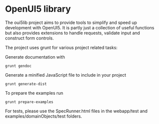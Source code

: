 OpenUI5 library
===============

The oui5lib project aims to provide tools to simplify and speed up development with OpenUI5. It is partly just a collection of useful functions but also provides extensions to handle requests, validate input and construct form controls.

The project uses grunt for various project related tasks:

Generate documentation with
    
    grunt gendoc

Generate a minified JavaScript file to include in your project

    grunt generate-dist

To prepare the examples run

    grunt prepare-examples

For tests, please use the SpecRunner.html files in the webapp/test and examples/domainObjects/test folders.
